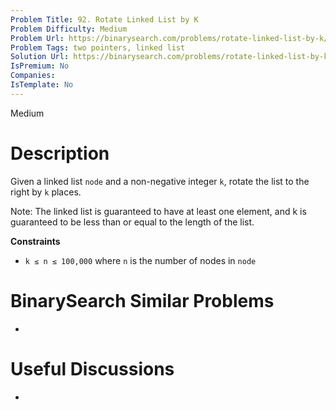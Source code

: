 ```yaml
---
Problem Title: 92. Rotate Linked List by K
Problem Difficulty: Medium
Problem Url: https://binarysearch.com/problems/rotate-linked-list-by-k/
Problem Tags: two pointers, linked list
Solution Url: https://binarysearch.com/problems/rotate-linked-list-by-k/solutions/
IsPremium: No
Companies: 
IsTemplate: No
---
```


<span style="color: ;">Medium</span>

# Description

Given a linked list `node` and a non-negative integer `k`, rotate the list to the right by `k` places.

Note: The linked list is guaranteed to have at least one element, and k is guaranteed to be less than or equal to the length of the list.

**Constraints**
- `k ≤ n ≤ 100,000` where `n` is the number of nodes in `node`

# BinarySearch Similar Problems

- []()

# Useful Discussions

- []()
